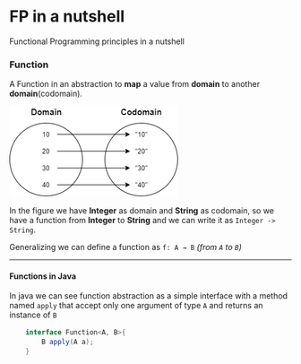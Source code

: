 # FP in a nutshell
Functional Programming principles in a nutshell


### Function
A Function in an abstraction to **map** a value from **domain** to another **domain**(codomain).

![Drag Racing](resources/imgs/function_draw.png)

In the figure we have **Integer** as domain and **String** as codomain, so we have a function from **Integer** to **String** 
and we can write it as `Integer -> String`.

Generalizing we can define a function as `f: A → B` _(from `A` to `B`)_

---

#### Functions in Java
In java we can see function abstraction as a simple interface with a method named `apply` 
that accept only one argument of type `A` and returns an instance of `B`

```java
    interface Function<A, B>{
        B apply(A a);
    }
```




